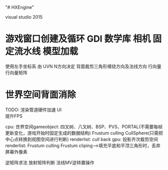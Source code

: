 "# HXEngine" 

visual studio 2015

游戏窗口创建及循环
GDI
数学库
相机
固定流水线
模型加载
================================================================================
使用左手坐标系     由 UVN N方向决定   背面裁剪三角形缠绕方向及法线方向
行向量 行向量矩阵

世界空间背面消除
================================================================================
TODO:
渲染管道硬件加速
UI  
提升FPS

cpu:
	世界空间gameobject:
		四叉树、八叉树、BSP、PVS、PORTAL(不需要每帧更新变化，游戏开始时固定生成的数据结构)
		Frustum culling    CullSphere(只需把中心点转换到视图空间进行判断)
	renderlist:
		cull back
gpu:
	投影齐次裁剪空间renderlist:
		Frustum culling 
		Frustum cliping-->填充平底和平顶三角形时，丢弃屏幕外像素
		
		
逆矩阵求法  放射矩阵判断  法线MV逆转置操作
